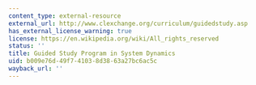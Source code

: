 ```yaml
---
content_type: external-resource
external_url: http://www.clexchange.org/curriculum/guidedstudy.asp
has_external_license_warning: true
license: https://en.wikipedia.org/wiki/All_rights_reserved
status: ''
title: Guided Study Program in System Dynamics
uid: b009e76d-49f7-4103-8d38-63a27bc6ac5c
wayback_url: ''
---
```

